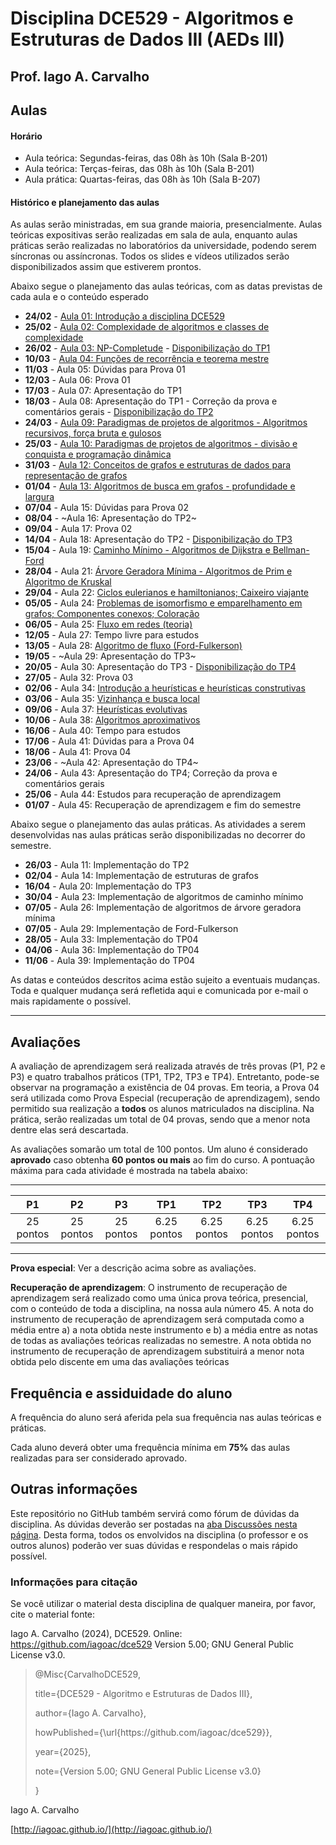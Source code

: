 # Disciplina DCE529 - Algoritmos e Estruturas de Dados III (AEDs III)

## Prof. Iago A. Carvalho

## Aulas

#### Horário

- Aula teórica: Segundas-feiras, das 08h às 10h (Sala B-201)
- Aula teórica: Terças-feiras, das 08h às 10h (Sala B-201)
- Aula prática: Quartas-feiras, das 08h às 10h (Sala B-207)

#### Histórico e planejamento das aulas

As aulas serão ministradas, em sua grande maioria, presencialmente. Aulas teóricas expositivas serão realizadas em sala de aula, enquanto aulas práticas serão realizadas no laboratórios da universidade, podendo serem síncronas ou assíncronas. Todos os slides e vídeos utilizados serão disponibilizados assim que estiverem prontos.  

Abaixo segue o planejamento das aulas teóricas, com as datas previstas de cada aula e o conteúdo esperado

-  **24/02** - [Aula 01: Introdução a disciplina DCE529](slides/aula_01.pdf)
-  **25/02** - [Aula 02: Complexidade de algoritmos e classes de complexidade](slides/aula_02.pdf)
-  **26/02** - [Aula 03: NP-Completude](slides/aula_03.pdf) - [Disponibilização do TP1](trabalhos/tp01/descricao.pdf)
-  **10/03** - [Aula 04: Funções de recorrência e teorema mestre](slides/aula_04.pdf)
-  **11/03** - Aula 05: Dúvidas para Prova 01
-  **12/03** - Aula 06: Prova 01
-  **17/03** - Aula 07: Apresentação do TP1
-  **18/03** - Aula 08: Apresentação do TP1 - Correção da prova e comentários gerais - [Disponibilização do TP2](trabalhos/tp02/descricao.pdf)
-  **24/03** - [Aula 09: Paradigmas de projetos de algoritmos - Algoritmos recursivos, força bruta e gulosos](slides/aula_09.pdf)
-  **25/03** - [Aula 10: Paradigmas de projetos de algoritmos - divisão e conquista e programação dinâmica](slides/aula_10.pdf)
-  **31/03** - [Aula 12: Conceitos de grafos e estruturas de dados para representação de grafos](slides/aula_12.pdf)
-  **01/04** - [Aula 13: Algoritmos de busca em grafos - profundidade e largura](slides/aula_13.pdf)
-  **07/04** - Aula 15: Dúvidas para Prova 02
-  **08/04** - ~Aula 16: Apresentação do TP2~
-  **09/04** - Aula 17: Prova 02
-  **14/04** - Aula 18: Apresentação do TP2 - [Disponibilização do TP3](trabalhos/tp03/descricao.pdf)
-  **15/04** - Aula 19: [Caminho Mínimo - Algoritmos de Dijkstra e Bellman-Ford](slides/aula_19.pdf)
-  **28/04** - Aula 21: [Árvore Geradora Mínima - Algoritmos de Prim e Algoritmo de Kruskal](slides/aula_21.pdf)
-  **29/04** - Aula 22: [Ciclos eulerianos e hamiltonianos; Caixeiro viajante](slides/aula_22.pdf)
-  **05/05** - Aula 24: [Problemas de isomorfismo e emparelhamento em grafos; Componentes conexos; Coloração](slides/aula_24.pdf)
-  **06/05** - Aula 25: [Fluxo em redes (teoria)](slides/aula_25.pdf)
-  **12/05** - Aula 27: Tempo livre para estudos 
-  **13/05** - Aula 28: [Algoritmo de fluxo (Ford-Fulkerson)](slides/aula_28.pdf)
-  **19/05** - ~Aula 29: Apresentação do TP3~
-  **20/05** - Aula 30: Apresentação do TP3 - [Disponibilização do TP4](trabalhos/tp04/descricao.pdf)
-  **27/05** - Aula 32: Prova 03
-  **02/06** - Aula 34: [Introdução a heurísticas e heurísticas construtivas](slides/aula_34.pdf)
-  **03/06** - Aula 35: [Vizinhança e busca local](slides/aula_35.pdf)
-  **09/06** - Aula 37: [Heurísticas evolutivas](slides/aula_37.pdf)
-  **10/06** - Aula 38: [Algoritmos aproximativos](slides/aula_38.pdf)
-  **16/06** - Aula 40: Tempo para estudos
-  **17/06** - Aula 41: Dúvidas para a Prova 04
-  **18/06** - Aula 41: Prova 04
-  **23/06** - ~Aula 42: Apresentação do TP4~
-  **24/06** - Aula 43: Apresentação do TP4; Correção da prova e comentários gerais
-  **25/06** - Aula 44: Estudos para recuperação de aprendizagem
-  **01/07** - Aula 45: Recuperação de aprendizagem e fim do semestre

Abaixo segue o planejamento das aulas práticas. As atividades a serem desenvolvidas nas aulas práticas serão disponibilizadas no decorrer do semestre.

-  **26/03** - Aula 11: Implementação do TP2
-  **02/04** - Aula 14: Implementação de estruturas de grafos
-  **16/04** - Aula 20: Implementação do TP3
-  **30/04** - Aula 23: Implementação de algoritmos de caminho mínimo
-  **07/05** - Aula 26: Implementação de algoritmos de árvore geradora mínima
-  **07/05** - Aula 29: Implementação de Ford-Fulkerson
-  **28/05** - Aula 33: Implementação do TP04
-  **04/06** - Aula 36: Implementação do TP04
-  **11/06** - Aula 39: Implementação do TP04

As datas e conteúdos descritos acima estão sujeito a eventuais mudanças. Toda e qualquer mudança será refletida aqui e comunicada por e-mail o mais rapidamente o possível.

---

## Avaliações

A avaliação de aprendizagem será realizada através de três provas (P1, P2 e P3) e quatro trabalhos práticos (TP1, TP2, TP3 e TP4). Entretanto, pode-se observar na programação a existência de 04 provas. Em teoria, a Prova 04 será utilizada como Prova Especial (recuperação de aprendizagem), sendo permitido sua realização a **todos** os alunos matriculados na disciplina. Na prática, serão realizadas um total de 04 provas, sendo que a menor nota dentre elas será descartada.
  
As avaliações somarão um total de 100 pontos. Um aluno é considerado **aprovado** caso obtenha **60 pontos ou mais** ao fim do curso. A pontuação máxima para cada atividade é mostrada na tabela abaixo:

---

| P1 | P2 | P3 | TP1 | TP2 | TP3 | TP4 |
| :------------: | :------------: | :------------: | :------------: | :------------: | :------------: | :------------: |
| 25 pontos | 25 pontos | 25 pontos | 6.25 pontos | 6.25 pontos | 6.25 pontos | 6.25 pontos|

---

**Prova especial**: Ver a descrição acima sobre as avaliações.

**Recuperação de aprendizagem**: O instrumento de recuperação de aprendizagem será realizado como uma única prova teórica, presencial, com o conteúdo de toda a disciplina, na nossa aula número 45. A nota do instrumento de recuperação de aprendizagem será computada como a média entre a) a nota obtida neste instrumento e b) a média entre as notas de todas as avaliações teóricas realizadas no semestre. A nota obtida no instrumento de recuperação de aprendizagem substituirá a menor nota obtida pelo discente em uma das avaliações teóricas

## Frequência e assiduidade do aluno

A frequência do aluno será aferida pela sua frequência nas aulas teóricas e práticas.

Cada aluno deverá obter uma frequência mínima em **75%** das aulas realizadas para ser considerado aprovado.



## Outras informações

Este repositório no GitHub também servirá como fórum de dúvidas da disciplina. As dúvidas deverão ser postadas na [aba Discussões nesta página](https://github.com/iagoac/dce529/discussions). Desta forma, todos os envolvidos na disciplina (o professor e os outros alunos) poderão ver suas dúvidas e respondelas o mais rápido possível.

### Informações para citação

  

Se você utilizar o material desta disciplina de qualquer maneira, por favor, cite o material fonte:

  

Iago A. Carvalho (2024), DCE529. Online: https://github.com/iagoac/dce529 Version 5.00; GNU General Public License v3.0.

  
  

> @Misc{CarvalhoDCE529,
>
> title={DCE529 - Algoritmo e Estruturas de Dados III},
>
> author={Iago A. Carvalho},
>
> howPublished={\url{https&#58;//github\.com/iagoac/dce529}},
>
> year={2025},
> 
> note={Version 5.00; GNU General Public License v3.0}
>
> }


Iago A. Carvalho

[http://iagoac.github.io/](http://iagoac.github.io/)
